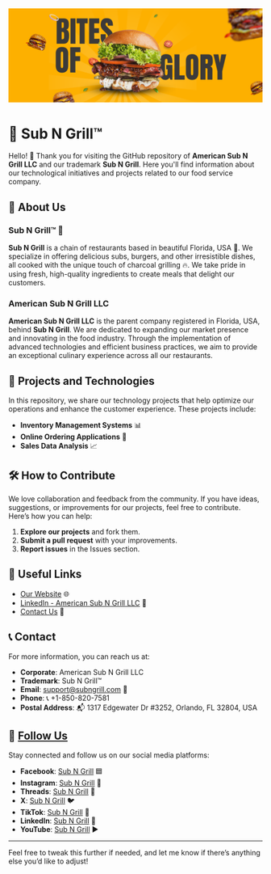 ![Sub N Grill Logo](assets/banner.png)
---

# 📜 Sub N Grill™

Hello! 👋 Thank you for visiting the GitHub repository of **American Sub N Grill LLC** and our trademark **Sub N Grill**. Here you'll find information about our technological initiatives and projects related to our food service company.

## 🚀 About Us

### Sub N Grill™ 🍔
**Sub N Grill** is a chain of restaurants based in beautiful Florida, USA 🌴. We specialize in offering delicious subs, burgers, and other irresistible dishes, all cooked with the unique touch of charcoal grilling 🔥. We take pride in using fresh, high-quality ingredients to create meals that delight our customers.

### American Sub N Grill LLC
**American Sub N Grill LLC** is the parent company registered in Florida, USA, behind **Sub N Grill**. We are dedicated to expanding our market presence and innovating in the food industry. Through the implementation of advanced technologies and efficient business practices, we aim to provide an exceptional culinary experience across all our restaurants.

## 📂 Projects and Technologies

In this repository, we share our technology projects that help optimize our operations and enhance the customer experience. These projects include:

- **Inventory Management Systems** 📊
- **Online Ordering Applications** 📱
- **Sales Data Analysis** 📈

## 🛠️ How to Contribute

We love collaboration and feedback from the community. If you have ideas, suggestions, or improvements for our projects, feel free to contribute. Here’s how you can help:

1. **Explore our projects** and fork them.
2. **Submit a pull request** with your improvements.
3. **Report issues** in the Issues section.

## 🔗 Useful Links

- [Our Website](https://www.subngrill.com) 🌐
- [LinkedIn - American Sub N Grill LLC](https://www.linkedin.com/company/americansubngrill) 🔗
- [Contact Us](mailto:support@subngrill.com) 📧

## 📞 Contact

For more information, you can reach us at:

- **Corporate**: American Sub N Grill LLC
- **Trademark**: Sub N Grill™
- **Email**: [support@subngrill.com](mailto:support@subngrill.com) 📧
- **Phone**: 📞 +1-850-820-7581
- **Postal Address**: 📬 1317 Edgewater Dr #3252, Orlando, FL 32804, USA

## 🌟 [Follow Us](https://www.subngrill.com)

Stay connected and follow us on our social media platforms:

- **Facebook**: [Sub N Grill](https://www.facebook.com/SubNGrill) 🟦
- **Instagram**: [Sub N Grill](https://www.instagram.com/SubNGrill) 📸
- **Threads**: [Sub N Grill](https://www.threads.net/SubNGrill) 🧵
- **X**: [Sub N Grill](https://x.com/SubNGrill) 🐦
- **TikTok**: [Sub N Grill](https://www.tiktok.com/@SubNGrillrest) 🎵
- **LinkedIn**: [Sub N Grill](https://www.linkedin.com/company/subngrill) 🔗
- **YouTube**: [Sub N Grill](https://www.youtube.com/@SubNGrill) ▶️

---

Feel free to tweak this further if needed, and let me know if there’s anything else you’d like to adjust!
